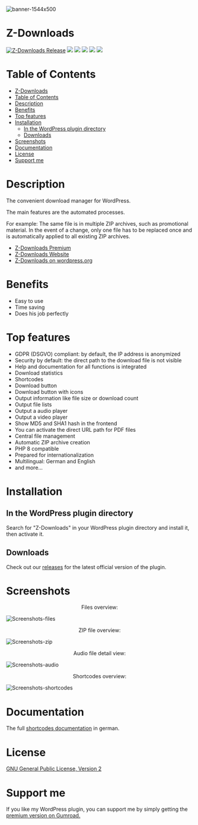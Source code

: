 ![banner-1544x500](https://user-images.githubusercontent.com/8767638/156261551-6abf8c2b-694e-4f06-a940-03797978d1c8.png)

# Z-Downloads

[![Z-Downloads Release](https://img.shields.io/github/v/release/mariojacob/z-downloads)](https://github.com/mariojacob/z-downloads/releases/) ![](https://img.shields.io/github/repo-size/mariojacob/z-downloads) ![](https://img.shields.io/wordpress/plugin/wp-version/z-downloads) ![](https://img.shields.io/wordpress/plugin/tested/z-downloads) ![](https://img.shields.io/wordpress/plugin/stars/z-downloads) ![](https://img.shields.io/wordpress/plugin/required-php/z-downloads)

# Table of Contents

- [Z-Downloads](#z-downloads)
- [Table of Contents](#table-of-contents)
- [Description](#description)
- [Benefits](#benefits)
- [Top features](#top-features)
- [Installation](#installation)
  - [In the WordPress plugin directory](#in-the-wordpress-plugin-directory)
  - [Downloads](#downloads)
- [Screenshots](#screenshots)
- [Documentation](#documentation)
- [License](#license)
- [Support me](#support-me)

# Description

The convenient download manager for WordPress.

The main features are the automated processes.

For example: The same file is in multiple ZIP archives, such as promotional material. In the event of a change, only one file has to be replaced once and is automatically applied to all existing ZIP archives.

-   [Z-Downloads Premium](https://gumroad.com/l/zdPRE)
-   [Z-Downloads Website](https://code.urban-base.net/z-downloads/?utm_source=github)
-   [Z-Downloads on wordpress.org](https://wordpress.org/plugins/z-downloads/)

# Benefits

-   Easy to use
-   Time saving
-   Does his job perfectly

# Top features

-   GDPR (DSGVO) compliant: by default, the IP address is anonymized
-   Security by default: the direct path to the download file is not visible
-   Help and documentation for all functions is integrated
-   Download statistics
-   Shortcodes
-   Download button
-   Download button with icons
-   Output information like file size or download count
-   Output file lists
-   Output a audio player
-   Output a video player
-   Show MD5 and SHA1 hash in the frontend
-   You can activate the direct URL path for PDF files
-   Central file management
-   Automatic ZIP archive creation
-   PHP 8 compatible
-   Prepared for internationalization
-   Multilingual: German and English
-   and more...

# Installation

## In the WordPress plugin directory

Search for "Z-Downloads" in your WordPress plugin directory and install it, then activate it.

## Downloads

Check out our
[releases](//github.com/mariojacob/z-downloads/releases)
for the latest official version of the plugin.

# Screenshots

<p align="center">Files overview:</p>

![Screenshots-files](https://user-images.githubusercontent.com/8767638/156267332-27c8765f-ee64-4be2-ae8c-5a42a2045b89.png)

<p align="center">ZIP file overview:</p>

![Screenshots-zip](https://user-images.githubusercontent.com/8767638/156267378-c7fcfc47-3a25-413a-90dc-e5d6051c9561.png)

<p align="center">Audio file detail view:</p>

![Screenshots-audio](https://user-images.githubusercontent.com/8767638/156267402-8006b756-5ea1-4be4-89ca-b9e283be8844.png)

<p align="center">Shortcodes overview:</p>

![Screenshots-shortcodes](https://user-images.githubusercontent.com/8767638/156267427-aa348113-1f01-4a7b-9a29-46b9a77367ec.png)

# Documentation

The full [shortcodes documentation](https://code.urban-base.net/z-downloads/shortcodes/?utm_source=github) in german.

# License

[GNU General Public License, Version 2](https://www.gnu.org/licenses/old-licenses/gpl-2.0.de.html)

# Support me

If you like my WordPress plugin, you can support me by simply getting the [premium version on Gumroad.](https://gumroad.com/l/zdPRE)
